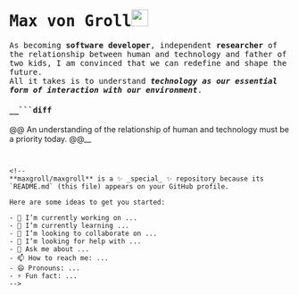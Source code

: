 # <samp>Max von Groll</samp><img src="https://github.com/maxgroll/maxgroll/blob/main/assets/robotic-hand.gif" width="30px" height="30px"></samp>

<samp>As becoming __software developer__, independent __researcher__ of the relationship between human and technology and father of two kids, I am convinced that we can redefine and shape the future. <br> All it takes is to understand ___technology as our essential form of interaction with our environment___.</samp><br>

#### <samp>__```diff
@@ An understanding of the relationship of human and technology must be a priority today. @@__</samp>
```


<!--
**maxgroll/maxgroll** is a ✨ _special_ ✨ repository because its `README.md` (this file) appears on your GitHub profile.

Here are some ideas to get you started:

- 🔭 I’m currently working on ...
- 🌱 I’m currently learning ...
- 👯 I’m looking to collaborate on ...
- 🤔 I’m looking for help with ...
- 💬 Ask me about ...
- 📫 How to reach me: ...
- 😄 Pronouns: ...
- ⚡ Fun fact: ...
-->
